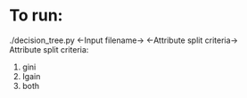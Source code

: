 # To run:  
./decision_tree.py <-Input filename-> <-Attribute split criteria->  
Attribute split criteria:   
1. gini  
2. Igain   
3. both
